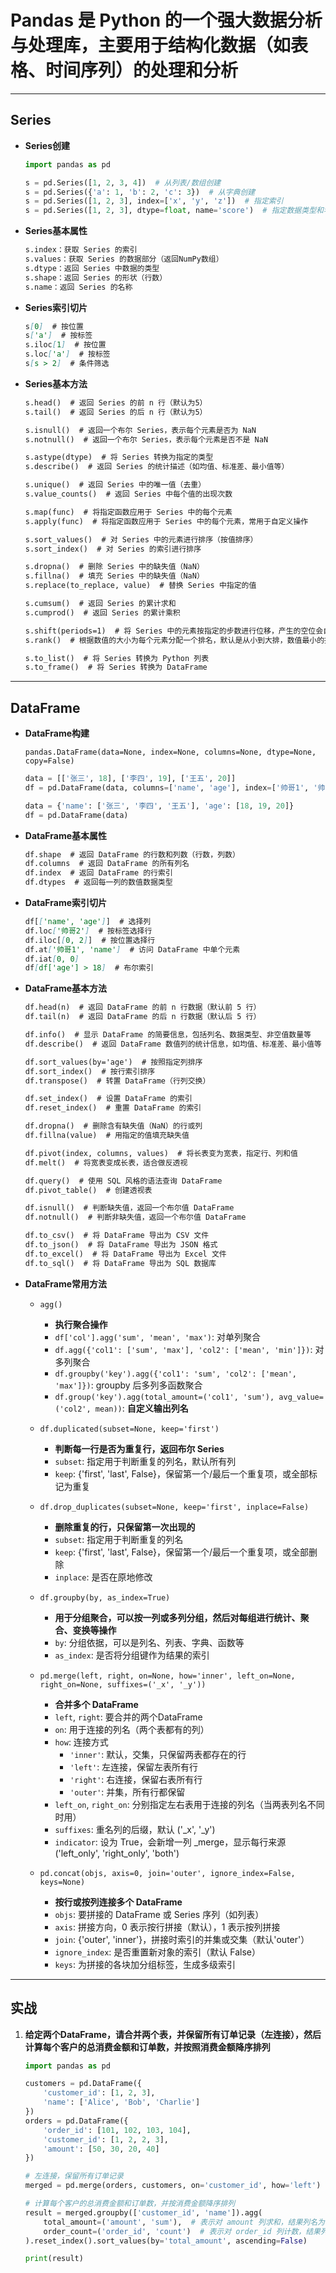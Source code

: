 # **Pandas** 是 Python 的一个强大**数据分析与处理库**，主要用于**结构化数据**（如表格、时间序列）的处理和分析

---

## Series

- **Series创建**

    ```python
    import pandas as pd

    s = pd.Series([1, 2, 3, 4])  # 从列表/数组创建
    s = pd.Series({'a': 1, 'b': 2, 'c': 3})  # 从字典创建
    s = pd.Series([1, 2, 3], index=['x', 'y', 'z'])  # 指定索引
    s = pd.Series([1, 2, 3], dtype=float, name='score')  # 指定数据类型和名称
    ```

- **Series基本属性**

    ```markdown
    s.index：获取 Series 的索引
    s.values：获取 Series 的数据部分（返回NumPy数组）
    s.dtype：返回 Series 中数据的类型
    s.shape：返回 Series 的形状（行数）
    s.name：返回 Series 的名称
    ```

- **Series索引切片**

    ```markdown
    s[0]  # 按位置
    s['a']  # 按标签
    s.iloc[1]  # 按位置
    s.loc['a']  # 按标签
    s[s > 2]  # 条件筛选
    ```

- **Series基本方法**

    ```markdown
    s.head()  # 返回 Series 的前 n 行（默认为5）
    s.tail()  # 返回 Series 的后 n 行（默认为5）

    s.isnull()  # 返回一个布尔 Series，表示每个元素是否为 NaN
    s.notnull()  # 返回一个布尔 Series，表示每个元素是否不是 NaN

    s.astype(dtype)  # 将 Series 转换为指定的类型
    s.describe()  # 返回 Series 的统计描述（如均值、标准差、最小值等）

    s.unique()  # 返回 Series 中的唯一值（去重）
    s.value_counts()  # 返回 Series 中每个值的出现次数

    s.map(func)  # 将指定函数应用于 Series 中的每个元素
    s.apply(func)  # 将指定函数应用于 Series 中的每个元素，常用于自定义操作

    s.sort_values()  # 对 Series 中的元素进行排序（按值排序）
    s.sort_index()  # 对 Series 的索引进行排序

    s.dropna()  # 删除 Series 中的缺失值（NaN）
    s.fillna()  # 填充 Series 中的缺失值（NaN）
    s.replace(to_replace, value)  # 替换 Series 中指定的值

    s.cumsum()  # 返回 Series 的累计求和
    s.cumprod()  # 返回 Series 的累计乘积

    s.shift(periods=1)  # 将 Series 中的元素按指定的步数进行位移，产生的空位会自动用 NaN 填充。
    s.rank()  # 根据数值的大小为每个元素分配一个排名，默认是从小到大排，数值最小的排名为1。排名相同时会采用平均排名。

    s.to_list()  # 将 Series 转换为 Python 列表
    s.to_frame()  # 将 Series 转换为 DataFrame
    ```

---

## DataFrame

- **DataFrame构建**

    `pandas.DataFrame(data=None, index=None, columns=None, dtype=None, copy=False)`

    ```python
    data = [['张三', 18], ['李四', 19], ['王五', 20]]
    df = pd.DataFrame(data, columns=['name', 'age'], index=['帅哥1', '帅哥2', '帅哥3'])

    data = {'name': ['张三', '李四', '王五'], 'age': [18, 19, 20]}
    df = pd.DataFrame(data)
    ```

- **DataFrame基本属性**

    ```markdown
    df.shape  # 返回 DataFrame 的行数和列数（行数，列数）
    df.columns  # 返回 DataFrame 的所有列名
    df.index  # 返回 DataFrame 的行索引
    df.dtypes  # 返回每一列的数值数据类型

- **DataFrame索引切片**

    ```markdown
    df[['name', 'age']]  # 选择列
    df.loc['帅哥2']  # 按标签选择行
    df.iloc[[0, 2]]  # 按位置选择行
    df.at['帅哥1', 'name']  # 访问 DataFrame 中单个元素
    df.iat[0, 0]
    df[df['age'] > 18]  # 布尔索引
    ```

- **DataFrame基本方法**

    ```markdown
    df.head(n)  # 返回 DataFrame 的前 n 行数据（默认前 5 行）
    df.tail(n)  # 返回 DataFrame 的后 n 行数据（默认后 5 行）

    df.info()  # 显示 DataFrame 的简要信息，包括列名、数据类型、非空值数量等
    df.describe()  # 返回 DataFrame 数值列的统计信息，如均值、标准差、最小值等

    df.sort_values(by='age')  # 按照指定列排序
    df.sort_index()  # 按行索引排序
    df.transpose()  # 转置 DataFrame（行列交换）

    df.set_index()  # 设置 DataFrame 的索引
    df.reset_index()  # 重置 DataFrame 的索引

    df.dropna()  # 删除含有缺失值（NaN）的行或列
    df.fillna(value)  # 用指定的值填充缺失值

    df.pivot(index, columns, values)  # 将长表变为宽表，指定行、列和值
    df.melt()  # 将宽表变成长表，适合做反透视

    df.query()  # 使用 SQL 风格的语法查询 DataFrame
    df.pivot_table()  # 创建透视表

    df.isnull()  # 判断缺失值，返回一个布尔值 DataFrame
    df.notnull()  # 判断非缺失值，返回一个布尔值 DataFrame

    df.to_csv()  # 将 DataFrame 导出为 CSV 文件
    df.to_json()  # 将 DataFrame 导出为 JSON 格式
    df.to_excel()  # 将 DataFrame 导出为 Excel 文件
    df.to_sql()  # 将 DataFrame 导出为 SQL 数据库
    ```

- **DataFrame常用方法**

  - `agg()`
    - **执行聚合操作**
    - `df['col'].agg('sum', 'mean', 'max')`: 对单列聚合
    - `df.agg({'col1': ['sum', 'max'], 'col2': ['mean', 'min']})`: 对多列聚合
    - `df.groupby('key').agg({'col1': 'sum', 'col2': ['mean', 'max']})`: groupby 后多列多函数聚合
    - `df.group('key').agg(total_amount=('col1', 'sum'), avg_value=('col2', mean))`: **自定义输出列名**

  - `df.duplicated(subset=None, keep='first')`
    - **判断每一行是否为重复行，返回布尔 Series**
    - `subset`: 指定用于判断重复的列名，默认所有列
    - `keep`: {'first', 'last', False}，保留第一个/最后一个重复项，或全部标记为重复

  - `df.drop_duplicates(subset=None, keep='first', inplace=False)`
    - **删除重复的行，只保留第一次出现的**
    - `subset`: 指定用于判断重复的列名
    - `keep`: {'first', 'last', False}，保留第一个/最后一个重复项，或全部删除
    - `inplace`: 是否在原地修改

  - `df.groupby(by, as_index=True)`
    - **用于分组聚合，可以按一列或多列分组，然后对每组进行统计、聚合、变换等操作**
    - `by`: 分组依据，可以是列名、列表、字典、函数等
    - `as_index`: 是否将分组键作为结果的索引

  - `pd.merge(left, right, on=None, how='inner', left_on=None, right_on=None, suffixes=('_x', '_y'))`
    - **合并多个 DataFrame**
    - `left`, `right`: 要合并的两个DataFrame
    - `on`: 用于连接的列名（两个表都有的列）
    - `how`: 连接方式
      - `'inner'`: 默认，交集，只保留两表都存在的行
      - `'left'`: 左连接，保留左表所有行
      - `'right'`: 右连接，保留右表所有行
      - `'outer'`: 并集，所有行都保留
    - `left_on`, `right_on`: 分别指定左右表用于连接的列名（当两表列名不同时用）
    - `suffixes`: 重名列的后缀，默认 ('_x', '_y')
    - `indicator`: 设为 True，会新增一列 _merge，显示每行来源('left_only', 'right_only', 'both')

  - `pd.concat(objs, axis=0, join='outer', ignore_index=False, keys=None)`
    - **按行或按列连接多个 DataFrame**
    - `objs`: 要拼接的 DataFrame 或 Series 序列（如列表）
    - `axis`: 拼接方向，0 表示按行拼接（默认），1 表示按列拼接
    - `join`: {'outer', 'inner'}，拼接时索引的并集或交集（默认'outer'）
    - `ignore_index`: 是否重置新对象的索引（默认 False）
    - `keys`: 为拼接的各块加分组标签，生成多级索引

---

## 实战

1. **给定两个DataFrame，请合并两个表，并保留所有订单记录（左连接），然后计算每个客户的总消费金额和订单数，并按照消费金额降序排列**

    ```python
    import pandas as pd

    customers = pd.DataFrame({
        'customer_id': [1, 2, 3],
        'name': ['Alice', 'Bob', 'Charlie']
    })  
    orders = pd.DataFrame({
        'order_id': [101, 102, 103, 104],
        'customer_id': [1, 2, 2, 3],
        'amount': [50, 30, 20, 40]
    })

    # 左连接，保留所有订单记录
    merged = pd.merge(orders, customers, on='customer_id', how='left')

    # 计算每个客户的总消费金额和订单数，并按消费金额降序排列
    result = merged.groupby(['customer_id', 'name']).agg(
        total_amount=('amount', 'sum'),  # 表示对 amount 列求和，结果列名为 total_amount
        order_count=('order_id', 'count')  # 表示对 order_id 列计数，结果列名为 order_count
    ).reset_index().sort_values(by='total_amount', ascending=False)

    print(result)
    ```

